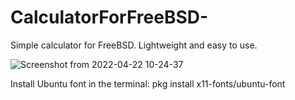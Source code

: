 # CalculatorForFreeBSD-
Simple calculator for FreeBSD. Lightweight and easy to use. 

![Screenshot from 2022-04-22 10-24-37](https://user-images.githubusercontent.com/52569279/164677992-9d67881b-d9a4-4b8b-805f-1e3ab573dd21.png)


Install Ubuntu font in the terminal: pkg install x11-fonts/ubuntu-font
